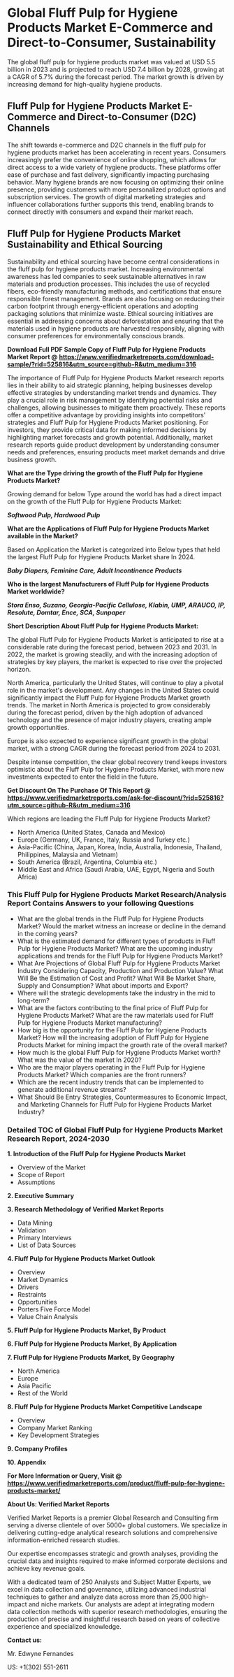 <h1>Global Fluff Pulp for Hygiene Products Market E-Commerce and Direct-to-Consumer, Sustainability</h1><p class=""><p>The global fluff pulp for hygiene products market was valued at USD 5.5 billion in 2023 and is projected to reach USD 7.4 billion by 2028, growing at a CAGR of 5.7% during the forecast period. The market growth is driven by increasing demand for high-quality hygiene products.</p> <h2>Fluff Pulp for Hygiene Products Market E-Commerce and Direct-to-Consumer (D2C) Channels</h2> <p>The shift towards e-commerce and D2C channels in the fluff pulp for hygiene products market has been accelerating in recent years. Consumers increasingly prefer the convenience of online shopping, which allows for direct access to a wide variety of hygiene products. These platforms offer ease of purchase and fast delivery, significantly impacting purchasing behavior. Many hygiene brands are now focusing on optimizing their online presence, providing customers with more personalized product options and subscription services. The growth of digital marketing strategies and influencer collaborations further supports this trend, enabling brands to connect directly with consumers and expand their market reach.</p> <h2>Fluff Pulp for Hygiene Products Market Sustainability and Ethical Sourcing</h2> <p>Sustainability and ethical sourcing have become central considerations in the fluff pulp for hygiene products market. Increasing environmental awareness has led companies to seek sustainable alternatives in raw materials and production processes. This includes the use of recycled fibers, eco-friendly manufacturing methods, and certifications that ensure responsible forest management. Brands are also focusing on reducing their carbon footprint through energy-efficient operations and adopting packaging solutions that minimize waste. Ethical sourcing initiatives are essential in addressing concerns about deforestation and ensuring that the materials used in hygiene products are harvested responsibly, aligning with consumer preferences for environmentally conscious brands.</p> </p><p class=""><strong>Download Full PDF Sample Copy of Fluff Pulp for Hygiene Products Market Report @ <a href="https://www.verifiedmarketreports.com/download-sample/?rid=525816&utm_source=github-R&utm_medium=316" target="_blank">https://www.verifiedmarketreports.com/download-sample/?rid=525816&utm_source=github-R&utm_medium=316</a></strong></p><p>The importance of&nbsp;Fluff Pulp for Hygiene Products Market research reports lies in their ability to aid strategic planning, helping businesses develop effective strategies by understanding market trends and dynamics. They play a crucial role in risk management by identifying potential risks and challenges, allowing businesses to mitigate them proactively. These reports offer a competitive advantage by providing insights into competitors' strategies and Fluff Pulp for Hygiene Products Market positioning. For investors, they provide critical data for making informed decisions by highlighting market forecasts and growth potential. Additionally, market research reports guide product development by understanding consumer needs and preferences, ensuring products meet market demands and drive business growth.</p><p><strong>What are the&nbsp;Type driving the growth of the Fluff Pulp for Hygiene Products Market?</strong></p><p id="" class="">Growing demand for below Type around the world has had a direct impact on the growth of the Fluff Pulp for Hygiene Products Market:</p><p class=""><em><strong>Softwood Pulp, Hardwood Pulp</strong></em></p><p class=""><strong>What are the&nbsp;Applications&nbsp;of Fluff Pulp for Hygiene Products Market available in the Market?</strong></p><p id="" class="">Based on Application the Market is categorized into Below types that held the largest Fluff Pulp for Hygiene Products Market share In 2024.</p><p class=""><em><strong>Baby Diapers, Feminine Care, Adult Incontinence Products</strong></em></p><p class=""><strong>Who is the largest Manufacturers of Fluff Pulp for Hygiene Products Market worldwide?</strong></p><p><em><strong>Stora Enso, Suzano, Georgia-Pacific Cellulose, Klabin, UMP, ARAUCO, IP, Resolute, Domtar, Ence, SCA, Sunpaper</strong></em></p><p id="" class=""><strong>Short Description About Fluff Pulp for Hygiene Products Market:</strong></p><p>The global Fluff Pulp for Hygiene Products Market is anticipated to rise at a considerable rate during the forecast period, between 2023 and 2031. In 2022, the market is growing steadily, and with the increasing adoption of strategies by key players, the market is expected to rise over the projected horizon.</p><p>North America, particularly the United States, will continue to play a pivotal role in the market's development. Any changes in the United States could significantly impact the Fluff Pulp for Hygiene Products Market growth trends. The market in North America is projected to grow considerably during the forecast period, driven by the high adoption of advanced technology and the presence of major industry players, creating ample growth opportunities.</p><p>Europe is also expected to experience significant growth in the global market, with a strong CAGR during the forecast period from 2024 to 2031.</p><p>Despite intense competition, the clear global recovery trend keeps investors optimistic about the Fluff Pulp for Hygiene Products Market, with more new investments expected to enter the field in the future.</p><p id="" class=""><strong>Get Discount On The Purchase Of This Report @ <a href="https://www.verifiedmarketreports.com/ask-for-discount/?rid=525816?utm_source=github-R&utm_medium=316" target="_blank">https://www.verifiedmarketreports.com/ask-for-discount/?rid=525816?utm_source=github-R&utm_medium=316</a></strong></p><p class="">Which regions are leading the Fluff Pulp for Hygiene Products Market?</p><ul><li>North America (United States, Canada and Mexico)</li><li>Europe (Germany, UK, France, Italy, Russia and Turkey etc.)</li><li>Asia-Pacific (China, Japan, Korea, India, Australia, Indonesia, Thailand, Philippines, Malaysia and Vietnam)</li><li>South America (Brazil, Argentina, Columbia etc.)</li><li>Middle East and Africa (Saudi Arabia, UAE, Egypt, Nigeria and South Africa)</li></ul><h3 id="" class="">This Fluff Pulp for Hygiene Products Market Research/Analysis Report Contains Answers to your following Questions</h3><ul><li>What are the global trends in the Fluff Pulp for Hygiene Products Market? Would the market witness an increase or decline in the demand in the coming years?</li><li>What is the estimated demand for different types of products in Fluff Pulp for Hygiene Products Market? What are the upcoming industry applications and trends for the Fluff Pulp for Hygiene Products Market?</li><li>What Are Projections of Global Fluff Pulp for Hygiene Products Market Industry Considering Capacity, Production and Production Value? What Will Be the Estimation of Cost and Profit? What Will Be Market Share, Supply and Consumption? What about imports and Export?</li><li>Where will the strategic developments take the industry in the mid to long-term?</li><li>What are the factors contributing to the final price of Fluff Pulp for Hygiene Products Market? What are the raw materials used for Fluff Pulp for Hygiene Products Market manufacturing?</li><li>How big is the opportunity for the Fluff Pulp for Hygiene Products Market? How will the increasing adoption of Fluff Pulp for Hygiene Products Market for mining impact the growth rate of the overall market?</li><li>How much is the global Fluff Pulp for Hygiene Products Market worth? What was the value of the market In 2020?</li><li>Who are the major players operating in the Fluff Pulp for Hygiene Products Market? Which companies are the front runners?</li><li>Which are the recent industry trends that can be implemented to generate additional revenue streams?</li><li>What Should Be Entry Strategies, Countermeasures to Economic Impact, and Marketing Channels for Fluff Pulp for Hygiene Products Market Industry?</li></ul><h3 id="" class="">Detailed TOC of Global Fluff Pulp for Hygiene Products Market Research Report, 2024-2030</h3><p id="" class=""><strong>1. Introduction of the Fluff Pulp for Hygiene Products Market</strong></p><ul><li>Overview of the Market</li><li>Scope of Report</li><li>Assumptions</li></ul><p id="" class=""><strong>2. Executive Summary</strong></p><p id="" class=""><strong>3. Research Methodology of Verified Market Reports</strong></p><ul><li>Data Mining</li><li>Validation</li><li>Primary Interviews</li><li>List of Data Sources</li></ul><p id="" class=""><strong>4. Fluff Pulp for Hygiene Products Market Outlook</strong></p><ul><li>Overview</li><li>Market Dynamics</li><li>Drivers</li><li>Restraints</li><li>Opportunities</li><li>Porters Five Force Model</li><li>Value Chain Analysis</li></ul><p id="" class=""><strong>5. Fluff Pulp for Hygiene Products Market, By Product</strong></p><p id="" class=""><strong>6. Fluff Pulp for Hygiene Products Market, By Application</strong></p><p id="" class=""><strong>7. Fluff Pulp for Hygiene Products Market, By Geography</strong></p><ul><li>North America</li><li>Europe</li><li>Asia Pacific</li><li>Rest of the World</li></ul><p id="" class=""><strong>8. Fluff Pulp for Hygiene Products Market Competitive Landscape</strong></p><ul><li>Overview</li><li>Company Market Ranking</li><li>Key Development Strategies</li></ul><p id="" class=""><strong>9. Company Profiles</strong></p><p id="" class=""><strong>10. Appendix</strong></p><p id="" class=""><strong>For More Information or Query, Visit @ <a href="https://www.verifiedmarketreports.com/product/fluff-pulp-for-hygiene-products-market/" target="_blank">https://www.verifiedmarketreports.com/product/fluff-pulp-for-hygiene-products-market/</a></strong></p><p id="" class=""><strong>About Us: Verified Market Reports</strong></p><p id="" class="">Verified Market Reports is a premier Global Research and Consulting firm serving a diverse clientele of over 5000+ global customers. We specialize in delivering cutting-edge analytical research solutions and comprehensive information-enriched research studies.</p><p id="" class="">Our expertise encompasses strategic and growth analyses, providing the crucial data and insights required to make informed corporate decisions and achieve key revenue goals.</p><p id="" class="">With a dedicated team of 250 Analysts and Subject Matter Experts, we excel in data collection and governance, utilizing advanced industrial techniques to gather and analyze data across more than 25,000 high-impact and niche markets. Our analysts are adept at integrating modern data collection methods with superior research methodologies, ensuring the production of precise and insightful research based on years of collective experience and specialized knowledge.</p><p id="" class=""><strong>Contact us:</strong></p><p id="" class="">Mr. Edwyne Fernandes</p><p id="" class="">US: +1(302) 551-2611</p>
